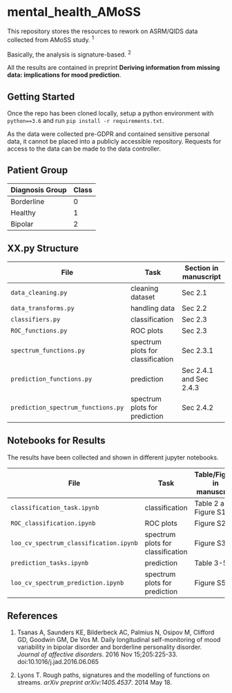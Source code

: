 # mental_health_AMoSS
This repository stores the resources to rework on ASRM/QIDS data collected from AMoSS study. <sup>1<sup>

Basically, the analysis is signature-based. <sup>2<sup> 
  
All the results are contained in preprint **Deriving information from missing data: implications for mood prediction**.
  
Getting Started
---------------

Once the repo has been cloned locally, setup a python environment with ``python==3.6`` and run ``pip install -r requirements.txt``.

As the data were collected pre-GDPR and contained sensitive personal data, it cannot be placed into a publicly accessible repository. Requests for access to the data can be made to the data controller.

Patient Group
---------------
| Diagnosis Group   |  Class|
|------------|--------|
|Borderline|0|
|Healthy|1|
|Bipolar|2|


XX.py Structure
---------------
| File    | Task| Section in manuscript|
|----------|------------|--------|
|``data_cleaning.py``| cleaning dataset|Sec 2.1|
|``data_transforms.py``| handling data|Sec 2.2|
|``classifiers.py``| classification |Sec 2.3|
|``ROC_functions.py``| ROC plots |Sec 2.3|
|``spectrum_functions.py``| spectrum plots for classification|Sec 2.3.1|
|``prediction_functions.py``| prediction |Sec 2.4.1 and Sec 2.4.3|
|``prediction_spectrum_functions.py``| spectrum plots for prediction |Sec 2.4.2|

Notebooks for Results
---------------
The results have been collected and shown in different jupyter notebooks.

| File    | Task| Table/Figure in manuscript|
|----------|------------|--------|
|``classification_task.ipynb``| classification|Table 2 and Figure S1|
|``ROC_classification.ipynb``| ROC plots |Figure S2|
|``loo_cv_spectrum_classification.ipynb``| spectrum plots for classification|Figure S3|
|``prediction_tasks.ipynb``| prediction |Table 3-5|
|``loo_cv_spectrum_prediction.ipynb``| spectrum plots for prediction|Figure S5|

References
---------------
  1. Tsanas A, Saunders KE, Bilderbeck AC, Palmius N, Osipov M, Clifford GD, Goodwin GΜ, De Vos M. Daily longitudinal self-monitoring of mood variability in bipolar disorder and borderline personality disorder. *Journal of affective disorders*. 2016 Nov 15;205:225-33. doi:10.1016/j.jad.2016.06.065
 
  2. Lyons T. Rough paths, signatures and the modelling of functions on streams. *arXiv preprint arXiv:1405.4537*. 2014 May 18.
